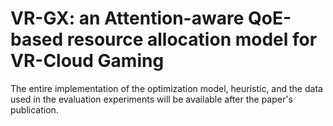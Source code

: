 # VR-GX: an Attention-aware QoE-based resource allocation model for VR-Cloud Gaming

The entire implementation of the optimization model, heuristic, and the data used in the evaluation experiments will be available after the paper's publication.
